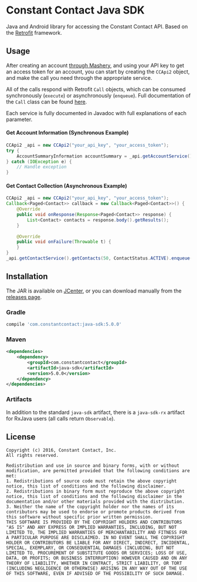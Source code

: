 # Constant Contact Java SDK
Java and Android library for accessing the Constant Contact API. Based on the [Retrofit](http://square.github.io/retrofit/) framework.

## Usage
After creating an account [through Mashery](https://constantcontact.mashery.com/), and using your API key to get an access token for an 
account, you can start by creating the ```CCApi2``` object, and make the call you need through the appropriate service.

All of the calls respond with Retrofit ```Call``` objects, which can be consumed synchronously (```execute```) or 
asynchronously (```enqueue```). Full documentation of the ```Call``` class can be found [here](https://square.github.io/retrofit/2.x/retrofit/retrofit2/Call.html/).

Each service is fully documented in Javadoc with full explanations of each parameter.

#### Get Account Information (Synchronous Example)
```java
CCApi2 _api = new CCApi2("your_api_key", "your_access_token");
try {
    AccountSummaryInformation accountSummary = _api.getAccountService().getAccountSummaryInformation().execute();
} catch (IOException e) {
    // Handle exception
}
```

#### Get Contact Collection (Asynchronous Example)
```java
CCApi2 _api = new CCApi2("your_api_key", "your_access_token");
Callback<Paged<Contact>> callback = new Callback<Paged<Contact>>() {
    @Override
    public void onResponse(Response<Paged<Contact>> response) {
        List<Contact> contacts = response.body().getResults();
    }
    
    @Override
    public void onFailure(Throwable t) {
    }
}
_api.getContactService().getContacts(50, ContactStatus.ACTIVE).enqueue(callback);
```

## Installation
The JAR is available on [JCenter](https://bintray.com/bintray/jcenter), or you can download manually from 
the [releases page](https://github.com/constantcontact/java-sdk/releases).

### Gradle
```groovy
compile 'com.constantcontact:java-sdk:5.0.0'
```

### Maven
```xml
<dependencies>
    <dependency>
        <groupId>com.constantcontact</groupId>
        <artifactId>java-sdk</artifactId>
        <version>5.0.0</version>
    </dependency>
</dependencies>
```

### Artifacts

In addition to the standard `java-sdk` artifact, there is a `java-sdk-rx` artifact for RxJava users (all calls return `Observable`).

## License
    Copyright (c) 2016, Constant Contact, Inc.
    All rights reserved.
    
    Redistribution and use in source and binary forms, with or without modification, are permitted provided that the following conditions are met:
    1. Redistributions of source code must retain the above copyright notice, this list of conditions and the following disclaimer.
    2. Redistributions in binary form must reproduce the above copyright notice, this list of conditions and the following disclaimer in the documentation and/or other materials provided with the distribution.
    3. Neither the name of the copyright holder nor the names of its contributors may be used to endorse or promote products derived from this software without specific prior written permission.
    THIS SOFTWARE IS PROVIDED BY THE COPYRIGHT HOLDERS AND CONTRIBUTORS "AS IS" AND ANY EXPRESS OR IMPLIED WARRANTIES, INCLUDING, BUT NOT LIMITED TO, THE IMPLIED WARRANTIES OF MERCHANTABILITY AND FITNESS FOR A PARTICULAR PURPOSE ARE DISCLAIMED. IN NO EVENT SHALL THE COPYRIGHT HOLDER OR CONTRIBUTORS BE LIABLE FOR ANY DIRECT, INDIRECT, INCIDENTAL, SPECIAL, EXEMPLARY, OR CONSEQUENTIAL DAMAGES (INCLUDING, BUT NOT LIMITED TO, PROCUREMENT OF SUBSTITUTE GOODS OR SERVICES; LOSS OF USE, DATA, OR PROFITS; OR BUSINESS INTERRUPTION) HOWEVER CAUSED AND ON ANY THEORY OF LIABILITY, WHETHER IN CONTRACT, STRICT LIABILITY, OR TORT (INCLUDING NEGLIGENCE OR OTHERWISE) ARISING IN ANY WAY OUT OF THE USE OF THIS SOFTWARE, EVEN IF ADVISED OF THE POSSIBILITY OF SUCH DAMAGE.
    
